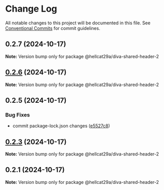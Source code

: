 # Change Log

All notable changes to this project will be documented in this file.
See [Conventional Commits](https://conventionalcommits.org) for commit guidelines.

## 0.2.7 (2024-10-17)

**Note:** Version bump only for package @hellcat29a/diva-shared-header-2





## [0.2.6](https://github.com/hellcat29A/diva-header-test/compare/@hellcat29a/diva-shared-header-2@0.2.5...@hellcat29a/diva-shared-header-2@0.2.6) (2024-10-17)

**Note:** Version bump only for package @hellcat29a/diva-shared-header-2






## 0.2.5 (2024-10-17)


### Bug Fixes

* commit package-lock.json changes ([e5527c8](https://github.com/hellcat29A/diva-header-test/commit/e5527c8099e21cdbca9413005d01d60fb95a031b))





## [0.2.3](https://github.com/hellcat29A/diva-header-test/compare/@hellcat29a/diva-shared-header-2@0.2.1...@hellcat29a/diva-shared-header-2@0.2.3) (2024-10-17)

**Note:** Version bump only for package @hellcat29a/diva-shared-header-2






## 0.2.1 (2024-10-17)

**Note:** Version bump only for package @hellcat29a/diva-shared-header-2
